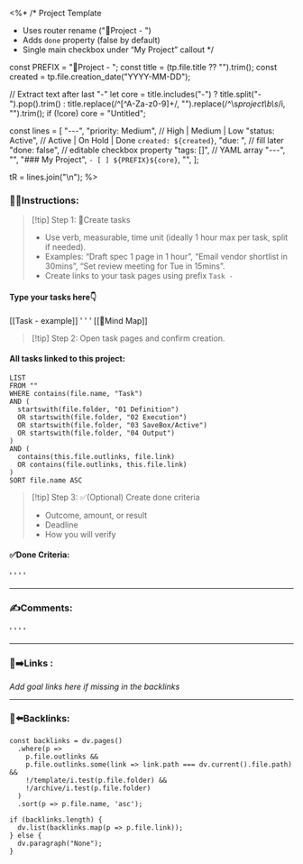 <%*
/*
 Project Template
 - Uses router rename ("🚀Project - <core>")
 - Adds `done` property (false by default)
 - Single main checkbox under “My Project” callout
*/

const PREFIX  = "🚀Project - ";
const title   = (tp.file.title ?? "").trim();
const created = tp.file.creation_date("YYYY-MM-DD");

// Extract text after last "-"
let core = title.includes("-")
  ? title.split("-").pop().trim()
  : title.replace(/^[^A-Za-z0-9]+/, "").replace(/^\s*project\b\s*/i, "").trim();
if (!core) core = "Untitled";

const lines = [
  "---",
  "priority: Medium",         // High | Medium | Low
  "status: Active",           // Active | On Hold | Done
  `created: ${created}`,
  "due: ",                    // fill later
  "done: false",              // editable checkbox property
  "tags: []",                 // YAML array
  "---",
  "",
  "### My Project",
  `- [ ] ${PREFIX}${core}`,
  "",
];

tR = lines.join("\n");
%>

### 👷‍♂️Instructions:
> [!tip] Step 1: 📌Create tasks  
> - Use verb, measurable, time unit (ideally 1 hour max per task, split if needed).
> - Examples: “Draft spec 1 page in 1 hour”, “Email vendor shortlist in 30mins”, “Set review meeting for Tue in 15mins”.
> - Create links to your task pages using prefix `Task - `  

#### Type your tasks here👇  
[[Task - example]]
'
'
'
[[🧠Mind Map]]
> [!tip] Step 2: Open task pages and confirm creation.
#### All tasks linked to this project:
~~~dataview
LIST
FROM ""
WHERE contains(file.name, "Task")
AND (
  startswith(file.folder, "01 Definition")
  OR startswith(file.folder, "02 Execution")
  OR startswith(file.folder, "03 SaveBox/Active")
  OR startswith(file.folder, "04 Output")
)
AND (
  contains(this.file.outlinks, file.link)
  OR contains(file.outlinks, this.file.link)
)
SORT file.name ASC
~~~
> [!tip] Step 3: ✅(Optional) Create done criteria
> - Outcome, amount, or result
> - Deadline
> - How you will verify

#### ✅Done Criteria:
'
'
'
'
___
### ✍️Comments:
'
'
'
'
___
### 🔗➡️Links  :
*Add goal links here if missing in the backlinks*

___
### 🔗⬅️Backlinks:
~~~dataviewjs
const backlinks = dv.pages()
  .where(p =>
    p.file.outlinks &&
    p.file.outlinks.some(link => link.path === dv.current().file.path) &&
    !/template/i.test(p.file.folder) &&
    !/archive/i.test(p.file.folder)
  )
  .sort(p => p.file.name, 'asc');

if (backlinks.length) {
  dv.list(backlinks.map(p => p.file.link));
} else {
  dv.paragraph("None");
}
~~~

